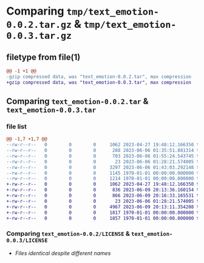 # Comparing `tmp/text_emotion-0.0.2.tar.gz` & `tmp/text_emotion-0.0.3.tar.gz`

## filetype from file(1)

```diff
@@ -1 +1 @@
-gzip compressed data, was "text_emotion-0.0.2.tar", max compression
+gzip compressed data, was "text_emotion-0.0.3.tar", max compression
```

## Comparing `text_emotion-0.0.2.tar` & `text_emotion-0.0.3.tar`

### file list

```diff
@@ -1,7 +1,7 @@
--rw-r--r--   0        0        0     1062 2023-04-27 19:48:12.166350 text_emotion-0.0.2/LICENSE
--rw-r--r--   0        0        0      288 2023-06-06 01:35:51.881314 text_emotion-0.0.2/README.md
--rw-r--r--   0        0        0      703 2023-06-06 01:55:24.543745 text_emotion-0.0.2/pyproject.toml
--rw-r--r--   0        0        0       23 2023-06-06 01:28:21.574005 text_emotion-0.0.2/src/text_emotion/__init__.py
--rw-r--r--   0        0        0     3297 2023-06-06 01:43:03.292148 text_emotion-0.0.2/src/text_emotion/emotion.py
--rw-r--r--   0        0        0     1145 1970-01-01 00:00:00.000000 text_emotion-0.0.2/setup.py
--rw-r--r--   0        0        0     1214 1970-01-01 00:00:00.000000 text_emotion-0.0.2/PKG-INFO
+-rw-r--r--   0        0        0     1062 2023-04-27 19:48:12.166350 text_emotion-0.0.3/LICENSE
+-rw-r--r--   0        0        0      836 2023-06-09 20:13:36.160154 text_emotion-0.0.3/README.md
+-rw-r--r--   0        0        0      866 2023-06-09 20:16:33.165531 text_emotion-0.0.3/pyproject.toml
+-rw-r--r--   0        0        0       23 2023-06-06 01:28:21.574005 text_emotion-0.0.3/src/text_emotion/__init__.py
+-rw-r--r--   0        0        0     4967 2023-06-09 20:13:11.354208 text_emotion-0.0.3/src/text_emotion/emotion.py
+-rw-r--r--   0        0        0     1817 1970-01-01 00:00:00.000000 text_emotion-0.0.3/setup.py
+-rw-r--r--   0        0        0     1857 1970-01-01 00:00:00.000000 text_emotion-0.0.3/PKG-INFO
```

### Comparing `text_emotion-0.0.2/LICENSE` & `text_emotion-0.0.3/LICENSE`

 * *Files identical despite different names*


